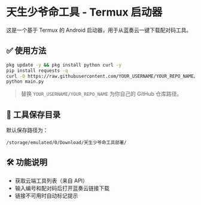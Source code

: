 # 天生少爷命工具 - Termux 启动器

这是一个基于 Termux 的 Android 启动器，用于从蓝奏云一键下载配对码工具。

## ✅ 使用方法

```bash
pkg update -y && pkg install python curl -y
pip install requests -q
curl -O https://raw.githubusercontent.com/YOUR_USERNAME/YOUR_REPO_NAME/main/main.py
python main.py
```

> 替换 `YOUR_USERNAME/YOUR_REPO_NAME` 为你自己的 GitHub 仓库路径。

## 📂 工具保存目录

默认保存路径为：
```
/storage/emulated/0/Download/天生少爷命工具部署/
```

## 🛠️ 功能说明

- 获取云端工具列表（来自 API）
- 输入编号和配对码后打开蓝奏云链接下载
- 链接不可用时自动标记提示